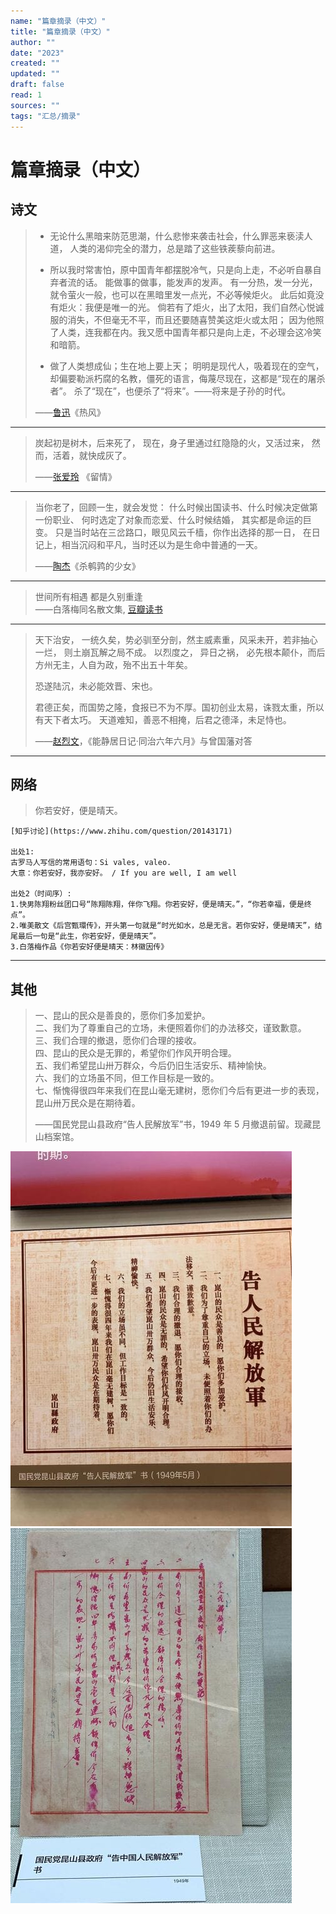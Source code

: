 ```yaml
---
name: "篇章摘录（中文）"
title: "篇章摘录（中文）"
author: ""
date: "2023"
created: ""
updated: ""
draft: false
read: 1
sources: ""
tags: "汇总/摘录"
---
```


# 篇章摘录（中文）

## 诗文

> - 无论什么黑暗来防范思潮，什么悲惨来袭击社会，什么罪恶来亵渎人道，
>   人类的渴仰完全的潜力，总是踏了这些铁蒺藜向前进。
>
> - 所以我时常害怕，原中国青年都摆脱冷气，只是向上走，不必听自暴自弃者流的话。
>   能做事的做事，能发声的发声。
>   有一分热，发一分光，就令萤火一般，也可以在黑暗里发一点光，不必等候炬火。
>   此后如竟没有炬火：我便是唯一的光。
>   倘若有了炬火，出了太阳，我们自然心悦诚服的消失，不但毫无不平，而且还要随喜赞美这炬火或太阳；
>   因为他照了人类，连我都在内。我又愿中国青年都只是向上走，不必理会这冷笑和暗箭。
>
> - 做了人类想成仙；生在地上要上天；
>   明明是现代人，吸着现在的空气，
>   却偏要勒派朽腐的名教，僵死的语言，侮蔑尽现在，这都是“现在的屠杀者”。
>   杀了“现在”，也便杀了“将来”。——将来是子孙的时代。
>
> ——[鲁迅](../wiki/鲁迅.md)《热风》

---

> 炭起初是树木，后来死了，
> 现在，身子里通过红隐隐的火，又活过来，
> 然而，活着，就快成灰了。
>
> ——[张爱玲](../wiki/张爱玲.md) 《留情》

---

> 当你老了，回顾一生，就会发觉：
> 什么时候出国读书、什么时候决定做第一份职业、
> 何时选定了对象而恋爱、什么时候结婚，
> 其实都是命运的巨变。
> 只是当时站在三岔路口，眼见风云千樯，你作出选择的那一日，
> 在日记上，相当沉闷和平凡，当时还以为是生命中普通的一天。
>
> ——[陶杰](../wiki/陶杰.md)《杀鹌鹑的少女》

---

> 世间所有相遇 都是久别重逢  
> ——白落梅同名散文集, [豆瓣读书](https://book.douban.com/subject/33462204/)

---

> 天下治安， 一统久矣，势必驯至分剖，然主威素重，风采未开，若非抽心一烂， 则土崩瓦解之局不成。
> 以烈度之， 异日之祸， 必先根本颠仆，而后方州无主，人自为政，殆不出五十年矣。
>
> 恐遂陆沉，未必能效晋、宋也。
>
> 君德正矣，而国势之隆，食报已不为不厚。国初创业太易，诛戮太重，所以有天下者太巧。
> 天道难知，善恶不相掩，后君之德泽，未足恃也。
>
> ——[赵烈文](../wiki/赵烈文.md)，《能静居日记·同治六年六月》与曾国藩对答

---

## 网络

> 你若安好，便是晴天。

```
[知乎讨论](https://www.zhihu.com/question/20143171)

出处1:
古罗马人写信的常用语句：Si vales, valeo.
大意：你若安好，我亦安好。 / If you are well, I am well

出处2（时间序）:
1.快男陈翔粉丝团口号“陈翔陈翔，伴你飞翔。你若安好，便是晴天。”，“你若幸福，便是终点”。
2.唯美散文《后宫甄環传》，开头第一句就是“时光如水，总是无言。若你安好，便是晴天”，结尾最后一句是“此生，你若安好，便是晴天”。
3.白落梅作品《你若安好便是晴天：林徽因传》
```

---

## 其他

> 一、昆山的民众是善良的，愿你们多加爱护。  
> 二、我们为了尊重自己的立场，未便照着你们的办法移交，谨致歉意。  
> 三、我们合理的撤退，愿你们合理的接收。  
> 四、昆山的民众是无罪的，希望你们作风开明合理。  
> 五、我们希望昆山卅万群众，今后仍旧生活安乐、精神愉快。  
> 六、我们的立场虽不同，但工作目标是一致的。  
> 七、惭愧得很四年来我们在昆山毫无建树，愿你们今后有更进一步的表现，昆山卅万民众是在期待着。  
> 
> ——国民党昆山县政府“告人民解放军”书，1949 年 5 月撤退前留。现藏昆山档案馆。

![](../images/kunshan-0.jpg)
![](../images/kunshan-1.jpg)
